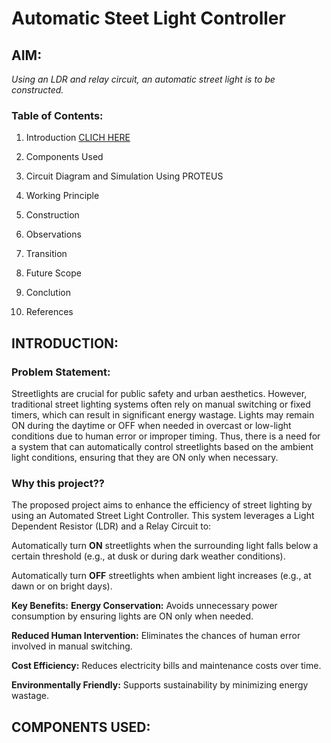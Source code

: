 # Automatic Steet Light Controller
## AIM:
 _Using an LDR and relay circuit, an automatic street light is to be constructed._

### Table of Contents:
1. Introduction [CLICH HERE](#INTRODUCTION)

2. Components Used

3. Circuit Diagram and Simulation Using PROTEUS

4. Working Principle
 
5. Construction

6. Observations

7. Transition

8. Future Scope

9. Conclution

10. References


## INTRODUCTION:
### Problem Statement:
Streetlights are crucial for public safety and urban aesthetics. However, traditional street lighting systems
 often rely on manual switching or fixed timers, which can result in significant energy wastage. 
 Lights may remain ON during the daytime or OFF when needed in overcast or low-light conditions due to human
 error or improper timing.
Thus, there is a need for a system that can automatically control streetlights based on the ambient
 light conditions, ensuring that they are ON only when necessary.
 
### Why this project??
The proposed project aims to enhance the efficiency of street
 lighting by using an Automated Street Light Controller. This system leverages a Light Dependent Resistor
 (LDR) and a Relay Circuit to:
 
Automatically turn __ON__ streetlights when the surrounding light falls below a certain threshold
 (e.g., at dusk or during dark weather conditions).

Automatically turn __OFF__ streetlights when ambient light increases (e.g., at dawn or on bright days).

__Key Benefits:__
__Energy Conservation:__ Avoids unnecessary power consumption by ensuring lights are ON only when needed.

__Reduced Human Intervention:__ Eliminates the chances of human error involved in manual switching.

__Cost Efficiency:__ Reduces electricity bills and maintenance costs over time.

__Environmentally Friendly:__ Supports sustainability by minimizing energy wastage.




## COMPONENTS USED:




